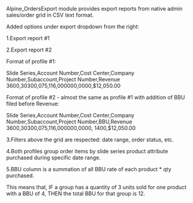 Alpine_OrdersExport module provides export reports from native admin sales/order grid in CSV text format.

Added options under export dropdown from the right:

1.Export report #1

2.Export report #2

Format of profile #1:

Slide Series,Account Number,Cost Center,Company Number,Subaccount,Project Number,Revenue
3600,30300,075,116,000000,0000,$12,050.00

Format of profile #2 - almost the same as profile #1 with addition of BBU filed before Revenue:

Slide Series,Account Number,Cost Center,Company Number,Subaccount,Project Number,BBU,Revenue
3600,30300,075,116,000000,0000, 1400,$12,050.00

3.Filters above the grid are respected: date range, order status, etc.

4.Both profiles group order items by slide series product attribute purchased during specific date range.

5.BBU column is a summation of all BBU rate of each product * qty purchased. 

This means that, IF a group has a quantity of 3 units sold for one product with a BBU of 4, THEN the total BBU for that group is 12.
